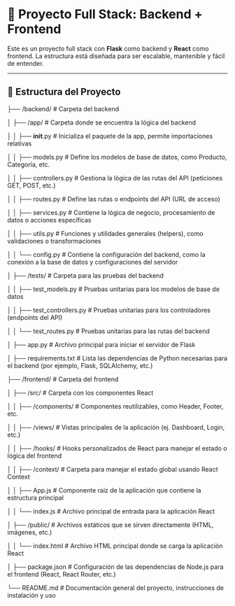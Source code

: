 # 🧩 Proyecto Full Stack: Backend + Frontend

Este es un proyecto full stack con **Flask** como backend y **React** como frontend. La estructura está diseñada para ser escalable, mantenible y fácil de entender.

---

## 📁 Estructura del Proyecto

├── /backend/                        # Carpeta del backend

│   ├── /app/                         # Carpeta donde se encuentra la lógica del backend

│   │   ├── __init__.py               # Inicializa el paquete de la app, permite importaciones relativas

│   │   ├── models.py                 # Define los modelos de base de datos, como Producto, Categoría, etc.

│   │   ├── controllers.py            # Gestiona la lógica de las rutas del API (peticiones GET, POST, etc.)

│   │   ├── routes.py                 # Define las rutas o endpoints del API (URL de acceso)

│   │   ├── services.py               # Contiene la lógica de negocio, procesamiento de datos o acciones específicas

│   │   ├── utils.py                  # Funciones y utilidades generales (helpers), como validaciones o transformaciones

│   │   └── config.py                 # Contiene la configuración del backend, como la conexión a la base de datos y configuraciones del servidor

│   ├── /tests/                       # Carpeta para las pruebas del backend

│   │   ├── test_models.py            # Pruebas unitarias para los modelos de base de datos

│   │   ├── test_controllers.py       # Pruebas unitarias para los controladores (endpoints del API)

│   │   └── test_routes.py            # Pruebas unitarias para las rutas del backend

│   ├── app.py                        # Archivo principal para iniciar el servidor de Flask

│   ├── requirements.txt              # Lista las dependencias de Python necesarias para el backend (por ejemplo, Flask, SQLAlchemy, etc.)

├── /frontend/                        # Carpeta del frontend

│   ├── /src/                         # Carpeta con los componentes React

│   │   ├── /components/              # Componentes reutilizables, como Header, Footer, etc.

│   │   ├── /views/                   # Vistas principales de la aplicación (ej. Dashboard, Login, etc.)

│   │   ├── /hooks/                   # Hooks personalizados de React para manejar el estado o lógica del frontend

│   │   ├── /context/                 # Carpeta para manejar el estado global usando React Context

│   │   ├── App.js                    # Componente raíz de la aplicación que contiene la estructura principal

│   │   └── index.js                  # Archivo principal de entrada para la aplicación React

│   ├── /public/                      # Archivos estáticos que se sirven directamente (HTML, imágenes, etc.)

│   │   └── index.html                # Archivo HTML principal donde se carga la aplicación React

│   ├── package.json                  # Configuración de las dependencias de Node.js para el frontend (React, React Router, etc.)

└── README.md                         # Documentación general del proyecto, instrucciones de instalación y uso

